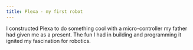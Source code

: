 ```yaml
---
title: Plexa - my first robot
---
```

I constructed Plexa to do something cool with a micro-controller my father had
given me as a present. The fun I had in building and programming it ignited my
fascination for robotics.

